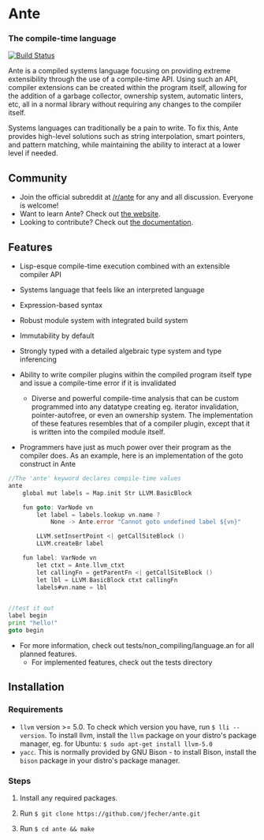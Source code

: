# Ante

### The compile-time language

[![Build Status](https://travis-ci.org/jfecher/ante.svg?branch=master)](https://travis-ci.org/jfecher/ante)

Ante is a compiled systems language focusing on providing extreme extensibility through
the use of a compile-time API.  Using such an API, compiler extensions can be created
within the program itself, allowing for the addition of a garbage collector, ownership
system, automatic linters, etc, all in a normal library without requiring any changes
to the compiler itself.

Systems languages can traditionally be a pain to write.  To fix this, Ante provides high-level
solutions such as string interpolation, smart pointers, and pattern matching, while maintaining
the ability to interact at a lower level if needed.

## Community
- Join the official subreddit at [/r/ante](https://www.reddit.com/r/ante) for any and all discussion.  Everyone is welcome!
- Want to learn Ante?  Check out [the website](http://antelang.org/).
- Looking to contribute?  Check out [the documentation](http://antelang.org/doxygen/html/).

## Features
* Lisp-esque compile-time execution combined with an extensible compiler API
* Systems language that feels like an interpreted language
* Expression-based syntax
* Robust module system with integrated build system
* Immutability by default
* Strongly typed with a detailed algebraic type system and type inferencing
* Ability to write compiler plugins within the compiled program itself
type and issue a compile-time error if it is invalidated
    -  Diverse and powerful compile-time analysis that can be custom programmed into
any datatype creating eg. iterator invalidation, pointer-autofree, or even an ownership system.
The implementation of these features resembles that of a compiler plugin, except that it is written
into the compiled module itself.

* Programmers have just as much power over their program as the compiler does.  As an example,
here is an implementation of the goto construct in Ante

```go
//The 'ante' keyword declares compile-time values
ante
    global mut labels = Map.init Str LLVM.BasicBlock

    fun goto: VarNode vn
        let label = labels.lookup vn.name ?
            None -> Ante.error "Cannot goto undefined label ${vn}"

        LLVM.setInsertPoint <| getCallSiteBlock ()
        LLVM.createBr label

    fun label: VarNode vn
        let ctxt = Ante.llvm_ctxt
        let callingFn = getParentFn <| getCallSiteBlock ()
        let lbl = LLVM.BasicBlock ctxt callingFn
        labels#vn.name = lbl


//test it out
label begin
print "hello!"
goto begin
```

* For more information, check out tests/non_compiling/language.an for all planned features.
    - For implemented features, check out the tests directory

## Installation

### Requirements

 * `llvm` version >= 5.0.  To check which version you have, run `$ lli --version`.  To install llvm, install
the `llvm` package on your distro's package manager, eg. for Ubuntu: `$ sudo apt-get install llvm-5.0`
 * `yacc`. This is normally provided by GNU Bison - to install Bison, install the `bison` package in your
distro's package manager.

### Steps

1. Install any required packages.

2. Run `$ git clone https://github.com/jfecher/ante.git`

3. Run `$ cd ante && make`
